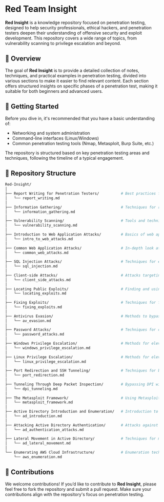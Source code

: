 # Red Team Insight

**Red Insight** is a knowledge repository focused on penetration testing, designed to help security professionals, ethical hackers, and penetration testers deepen their understanding of offensive security and exploit development. This repository covers a wide range of topics, from vulnerability scanning to privilege escalation and beyond.

## 📜 Overview

The goal of **Red Insight** is to provide a detailed collection of notes, techniques, and practical examples in penetration testing, divided into various sections to make it easier to find relevant content. Each section offers structured insights on specific phases of a penetration test, making it suitable for both beginners and advanced users.

## 🚀 Getting Started

Before you dive in, it's recommended that you have a basic understanding of:
- Networking and system administration
- Command-line interfaces (Linux/Windows)
- Common penetration testing tools (Nmap, Metasploit, Burp Suite, etc.)

The repository is structured based on key penetration testing areas and techniques, following the timeline of a typical engagement.

## 📂 Repository Structure
```bash
Red-Insight/
│
├── Report Writing for Penetration Testers/          # Best practices for documenting pentests
│   └── report_writing.md
│
├── Information Gathering/                           # Techniques for reconnaissance and data collection
│   └── information_gathering.md
│
├── Vulnerability Scanning/                          # Tools and techniques for scanning vulnerabilities
│   └── vulnerability_scanning.md
│
├── Introduction to Web Application Attacks/         # Basics of web app exploitation
│   └── intro_to_web_attacks.md
│
├── Common Web Application Attacks/                  # In-depth look at common web vulnerabilities
│   └── common_web_attacks.md
│
├── SQL Injection Attacks/                           # Techniques for exploiting SQL injections
│   └── sql_injection.md
│
├── Client-side Attacks/                             # Attacks targeting client-side components
│   └── client_side_attacks.md
│
├── Locating Public Exploits/                        # Finding and using publicly available exploits
│   └── locating_exploits.md
│
├── Fixing Exploits/                                 # Techniques for fixing vulnerabilities
│   └── fixing_exploits.md
│
├── Antivirus Evasion/                               # Methods to bypass antivirus software
│   └── av_evasion.md
│
├── Password Attacks/                                # Techniques for cracking or guessing passwords
│   └── password_attacks.md
│
├── Windows Privilege Escalation/                    # Methods for elevating privileges on Windows systems
│   └── windows_privilege_escalation.md
│
├── Linux Privilege Escalation/                      # Methods for elevating privileges on Linux systems
│   └── linux_privilege_escalation.md
│
├── Port Redirection and SSH Tunneling/              # Techniques for bypassing firewalls and redirecting ports
│   └── port_redirection.md
│
├── Tunneling Through Deep Packet Inspection/        # Bypassing DPI with tunneling techniques
│   └── dpi_tunneling.md
│
├── The Metasploit Framework/                        # Using Metasploit for penetration testing
│   └── metasploit_framework.md
│
├── Active Directory Introduction and Enumeration/   # Introduction to Active Directory attacks
│   └── ad_introduction.md
│
├── Attacking Active Directory Authentication/       # Attacks against Active Directory authentication methods
│   └── ad_authentication_attacks.md
│
├── Lateral Movement in Active Directory/            # Techniques for moving laterally within AD environments
│   └── ad_lateral_movement.md
│
└── Enumerating AWS Cloud Infrastructure/            # Enumeration techniques in AWS environments
    └── aws_enumeration.md

```
## 🤝 Contributions

We welcome contributions! If you’d like to contribute to **Red Insight**, please feel free to fork the repository and submit a pull request. Make sure your contributions align with the repository's focus on penetration testing.
